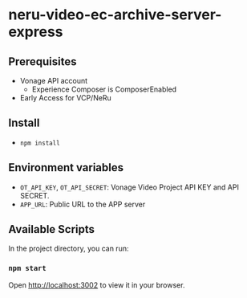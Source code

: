 # neru-video-ec-archive-server-express

## Prerequisites
- Vonage API account 
    - Experience Composer is ComposerEnabled
- Early Access for VCP/NeRu


## Install

- `npm install`


## Environment variables
- `OT_API_KEY`, `OT_API_SECRET`:
    Vonage Video Project API KEY and API SECRET.
- `APP_URL`:
    Public URL to the APP server

	
## Available Scripts

In the project directory, you can run:


### `npm start`

Open [http://localhost:3002](http://localhost:3002) to view it in your browser.

